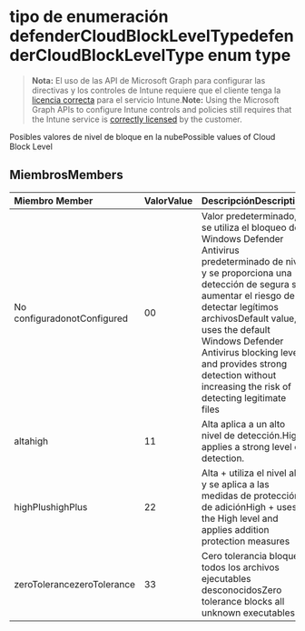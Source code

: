 # <a name="defendercloudblockleveltype-enum-type"></a><span data-ttu-id="c8634-101">tipo de enumeración defenderCloudBlockLevelType</span><span class="sxs-lookup"><span data-stu-id="c8634-101">defenderCloudBlockLevelType enum type</span></span>

> <span data-ttu-id="c8634-102">**Nota:** El uso de las API de Microsoft Graph para configurar las directivas y los controles de Intune requiere que el cliente tenga la [licencia correcta](https://go.microsoft.com/fwlink/?linkid=839381) para el servicio Intune.</span><span class="sxs-lookup"><span data-stu-id="c8634-102">**Note:** Using the Microsoft Graph APIs to configure Intune controls and policies still requires that the Intune service is [correctly licensed](https://go.microsoft.com/fwlink/?linkid=839381) by the customer.</span></span>

<span data-ttu-id="c8634-103">Posibles valores de nivel de bloque en la nube</span><span class="sxs-lookup"><span data-stu-id="c8634-103">Possible values of Cloud Block Level</span></span>
## <a name="members"></a><span data-ttu-id="c8634-104">Miembros</span><span class="sxs-lookup"><span data-stu-id="c8634-104">Members</span></span>
|<span data-ttu-id="c8634-105">Miembro	</span><span class="sxs-lookup"><span data-stu-id="c8634-105">Member</span></span>|<span data-ttu-id="c8634-106">Valor</span><span class="sxs-lookup"><span data-stu-id="c8634-106">Value</span></span>|<span data-ttu-id="c8634-107">Descripción</span><span class="sxs-lookup"><span data-stu-id="c8634-107">Description</span></span>|
|:---|:---|:---|
|<span data-ttu-id="c8634-108">No configurado</span><span class="sxs-lookup"><span data-stu-id="c8634-108">notConfigured</span></span>|<span data-ttu-id="c8634-109">0</span><span class="sxs-lookup"><span data-stu-id="c8634-109">0</span></span>|<span data-ttu-id="c8634-110">Valor predeterminado, se utiliza el bloqueo de Windows Defender Antivirus predeterminado de nivel y se proporciona una detección de segura sin aumentar el riesgo de detectar legítimos archivos</span><span class="sxs-lookup"><span data-stu-id="c8634-110">Default value, uses the default Windows Defender Antivirus blocking level and provides strong detection without increasing the risk of detecting legitimate files</span></span>|
|<span data-ttu-id="c8634-111">alta</span><span class="sxs-lookup"><span data-stu-id="c8634-111">high</span></span>|<span data-ttu-id="c8634-112">1</span><span class="sxs-lookup"><span data-stu-id="c8634-112">1</span></span>|<span data-ttu-id="c8634-113">Alta aplica a un alto nivel de detección.</span><span class="sxs-lookup"><span data-stu-id="c8634-113">High applies a strong level of detection.</span></span>|
|<span data-ttu-id="c8634-114">highPlus</span><span class="sxs-lookup"><span data-stu-id="c8634-114">highPlus</span></span>|<span data-ttu-id="c8634-115">2</span><span class="sxs-lookup"><span data-stu-id="c8634-115">2</span></span>|<span data-ttu-id="c8634-116">Alta + utiliza el nivel alto y se aplica a las medidas de protección de adición</span><span class="sxs-lookup"><span data-stu-id="c8634-116">High + uses the High level and applies addition protection measures</span></span>|
|<span data-ttu-id="c8634-117">zeroTolerance</span><span class="sxs-lookup"><span data-stu-id="c8634-117">zeroTolerance</span></span>|<span data-ttu-id="c8634-118">3</span><span class="sxs-lookup"><span data-stu-id="c8634-118">3</span></span>|<span data-ttu-id="c8634-119">Cero tolerancia bloquea todos los archivos ejecutables desconocidos</span><span class="sxs-lookup"><span data-stu-id="c8634-119">Zero tolerance blocks all unknown executables</span></span>|



